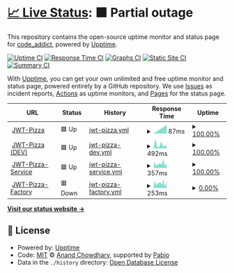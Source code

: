 # [📈 Live Status](https://https://pizza-status.evankchase.click/): <!--live status--> **🟧 Partial outage**

This repository contains the open-source uptime monitor and status page for [code_addict](https://https://pizza-status.evankchase.click/), powered by [Upptime](https://github.com/upptime/upptime).

[![Uptime CI](https://github.com/EthanSuperior/jwt-pizza-status/workflows/Uptime%20CI/badge.svg)](https://github.com/EthanSuperior/jwt-pizza-status/actions?query=workflow%3A%22Uptime+CI%22)
[![Response Time CI](https://github.com/EthanSuperior/jwt-pizza-status/workflows/Response%20Time%20CI/badge.svg)](https://github.com/EthanSuperior/jwt-pizza-status/actions?query=workflow%3A%22Response+Time+CI%22)
[![Graphs CI](https://github.com/EthanSuperior/jwt-pizza-status/workflows/Graphs%20CI/badge.svg)](https://github.com/EthanSuperior/jwt-pizza-status/actions?query=workflow%3A%22Graphs+CI%22)
[![Static Site CI](https://github.com/EthanSuperior/jwt-pizza-status/workflows/Static%20Site%20CI/badge.svg)](https://github.com/EthanSuperior/jwt-pizza-status/actions?query=workflow%3A%22Static+Site+CI%22)
[![Summary CI](https://github.com/EthanSuperior/jwt-pizza-status/workflows/Summary%20CI/badge.svg)](https://github.com/EthanSuperior/jwt-pizza-status/actions?query=workflow%3A%22Summary+CI%22)

With [Upptime](https://upptime.js.org), you can get your own unlimited and free uptime monitor and status page, powered entirely by a GitHub repository. We use [Issues](https://github.com/EthanSuperior/jwt-pizza-status/issues) as incident reports, [Actions](https://github.com/EthanSuperior/jwt-pizza-status/actions) as uptime monitors, and [Pages](https://https://pizza-status.evankchase.click/) for the status page.

<!--start: status pages-->
<!-- This summary is generated by Upptime (https://github.com/upptime/upptime) -->
<!-- Do not edit this manually, your changes will be overwritten -->
<!-- prettier-ignore -->
| URL | Status | History | Response Time | Uptime |
| --- | ------ | ------- | ------------- | ------ |
| <img alt="" src="https://icons.duckduckgo.com/ip3/pizza.evankchase.click.ico" height="13"> [JWT-Pizza](https://pizza.evankchase.click/) | 🟩 Up | [jwt-pizza.yml](https://github.com/EthanSuperior/jwt-pizza-status/commits/HEAD/history/jwt-pizza.yml) | <details><summary><img alt="Response time graph" src="./graphs/jwt-pizza/response-time-week.png" height="20"> 87ms</summary><br><a href="https://https://pizza-status.evankchase.click//history/jwt-pizza"><img alt="Response time 87" src="https://img.shields.io/endpoint?url=https%3A%2F%2Fraw.githubusercontent.com%2FEthanSuperior%2Fjwt-pizza-status%2FHEAD%2Fapi%2Fjwt-pizza%2Fresponse-time.json"></a><br><a href="https://https://pizza-status.evankchase.click//history/jwt-pizza"><img alt="24-hour response time 87" src="https://img.shields.io/endpoint?url=https%3A%2F%2Fraw.githubusercontent.com%2FEthanSuperior%2Fjwt-pizza-status%2FHEAD%2Fapi%2Fjwt-pizza%2Fresponse-time-day.json"></a><br><a href="https://https://pizza-status.evankchase.click//history/jwt-pizza"><img alt="7-day response time 87" src="https://img.shields.io/endpoint?url=https%3A%2F%2Fraw.githubusercontent.com%2FEthanSuperior%2Fjwt-pizza-status%2FHEAD%2Fapi%2Fjwt-pizza%2Fresponse-time-week.json"></a><br><a href="https://https://pizza-status.evankchase.click//history/jwt-pizza"><img alt="30-day response time 87" src="https://img.shields.io/endpoint?url=https%3A%2F%2Fraw.githubusercontent.com%2FEthanSuperior%2Fjwt-pizza-status%2FHEAD%2Fapi%2Fjwt-pizza%2Fresponse-time-month.json"></a><br><a href="https://https://pizza-status.evankchase.click//history/jwt-pizza"><img alt="1-year response time 87" src="https://img.shields.io/endpoint?url=https%3A%2F%2Fraw.githubusercontent.com%2FEthanSuperior%2Fjwt-pizza-status%2FHEAD%2Fapi%2Fjwt-pizza%2Fresponse-time-year.json"></a></details> | <details><summary><a href="https://https://pizza-status.evankchase.click//history/jwt-pizza">100.00%</a></summary><a href="https://https://pizza-status.evankchase.click//history/jwt-pizza"><img alt="All-time uptime 100.00%" src="https://img.shields.io/endpoint?url=https%3A%2F%2Fraw.githubusercontent.com%2FEthanSuperior%2Fjwt-pizza-status%2FHEAD%2Fapi%2Fjwt-pizza%2Fuptime.json"></a><br><a href="https://https://pizza-status.evankchase.click//history/jwt-pizza"><img alt="24-hour uptime 100.00%" src="https://img.shields.io/endpoint?url=https%3A%2F%2Fraw.githubusercontent.com%2FEthanSuperior%2Fjwt-pizza-status%2FHEAD%2Fapi%2Fjwt-pizza%2Fuptime-day.json"></a><br><a href="https://https://pizza-status.evankchase.click//history/jwt-pizza"><img alt="7-day uptime 100.00%" src="https://img.shields.io/endpoint?url=https%3A%2F%2Fraw.githubusercontent.com%2FEthanSuperior%2Fjwt-pizza-status%2FHEAD%2Fapi%2Fjwt-pizza%2Fuptime-week.json"></a><br><a href="https://https://pizza-status.evankchase.click//history/jwt-pizza"><img alt="30-day uptime 100.00%" src="https://img.shields.io/endpoint?url=https%3A%2F%2Fraw.githubusercontent.com%2FEthanSuperior%2Fjwt-pizza-status%2FHEAD%2Fapi%2Fjwt-pizza%2Fuptime-month.json"></a><br><a href="https://https://pizza-status.evankchase.click//history/jwt-pizza"><img alt="1-year uptime 100.00%" src="https://img.shields.io/endpoint?url=https%3A%2F%2Fraw.githubusercontent.com%2FEthanSuperior%2Fjwt-pizza-status%2FHEAD%2Fapi%2Fjwt-pizza%2Fuptime-year.json"></a></details>
| <img alt="" src="https://icons.duckduckgo.com/ip3/stage-pizza.evankchase.click.ico" height="13"> [JWT-Pizza (DEV)](https://stage-pizza.evankchase.click/) | 🟩 Up | [jwt-pizza-dev.yml](https://github.com/EthanSuperior/jwt-pizza-status/commits/HEAD/history/jwt-pizza-dev.yml) | <details><summary><img alt="Response time graph" src="./graphs/jwt-pizza-dev/response-time-week.png" height="20"> 492ms</summary><br><a href="https://https://pizza-status.evankchase.click//history/jwt-pizza-dev"><img alt="Response time 492" src="https://img.shields.io/endpoint?url=https%3A%2F%2Fraw.githubusercontent.com%2FEthanSuperior%2Fjwt-pizza-status%2FHEAD%2Fapi%2Fjwt-pizza-dev%2Fresponse-time.json"></a><br><a href="https://https://pizza-status.evankchase.click//history/jwt-pizza-dev"><img alt="24-hour response time 492" src="https://img.shields.io/endpoint?url=https%3A%2F%2Fraw.githubusercontent.com%2FEthanSuperior%2Fjwt-pizza-status%2FHEAD%2Fapi%2Fjwt-pizza-dev%2Fresponse-time-day.json"></a><br><a href="https://https://pizza-status.evankchase.click//history/jwt-pizza-dev"><img alt="7-day response time 492" src="https://img.shields.io/endpoint?url=https%3A%2F%2Fraw.githubusercontent.com%2FEthanSuperior%2Fjwt-pizza-status%2FHEAD%2Fapi%2Fjwt-pizza-dev%2Fresponse-time-week.json"></a><br><a href="https://https://pizza-status.evankchase.click//history/jwt-pizza-dev"><img alt="30-day response time 492" src="https://img.shields.io/endpoint?url=https%3A%2F%2Fraw.githubusercontent.com%2FEthanSuperior%2Fjwt-pizza-status%2FHEAD%2Fapi%2Fjwt-pizza-dev%2Fresponse-time-month.json"></a><br><a href="https://https://pizza-status.evankchase.click//history/jwt-pizza-dev"><img alt="1-year response time 492" src="https://img.shields.io/endpoint?url=https%3A%2F%2Fraw.githubusercontent.com%2FEthanSuperior%2Fjwt-pizza-status%2FHEAD%2Fapi%2Fjwt-pizza-dev%2Fresponse-time-year.json"></a></details> | <details><summary><a href="https://https://pizza-status.evankchase.click//history/jwt-pizza-dev">100.00%</a></summary><a href="https://https://pizza-status.evankchase.click//history/jwt-pizza-dev"><img alt="All-time uptime 100.00%" src="https://img.shields.io/endpoint?url=https%3A%2F%2Fraw.githubusercontent.com%2FEthanSuperior%2Fjwt-pizza-status%2FHEAD%2Fapi%2Fjwt-pizza-dev%2Fuptime.json"></a><br><a href="https://https://pizza-status.evankchase.click//history/jwt-pizza-dev"><img alt="24-hour uptime 100.00%" src="https://img.shields.io/endpoint?url=https%3A%2F%2Fraw.githubusercontent.com%2FEthanSuperior%2Fjwt-pizza-status%2FHEAD%2Fapi%2Fjwt-pizza-dev%2Fuptime-day.json"></a><br><a href="https://https://pizza-status.evankchase.click//history/jwt-pizza-dev"><img alt="7-day uptime 100.00%" src="https://img.shields.io/endpoint?url=https%3A%2F%2Fraw.githubusercontent.com%2FEthanSuperior%2Fjwt-pizza-status%2FHEAD%2Fapi%2Fjwt-pizza-dev%2Fuptime-week.json"></a><br><a href="https://https://pizza-status.evankchase.click//history/jwt-pizza-dev"><img alt="30-day uptime 100.00%" src="https://img.shields.io/endpoint?url=https%3A%2F%2Fraw.githubusercontent.com%2FEthanSuperior%2Fjwt-pizza-status%2FHEAD%2Fapi%2Fjwt-pizza-dev%2Fuptime-month.json"></a><br><a href="https://https://pizza-status.evankchase.click//history/jwt-pizza-dev"><img alt="1-year uptime 100.00%" src="https://img.shields.io/endpoint?url=https%3A%2F%2Fraw.githubusercontent.com%2FEthanSuperior%2Fjwt-pizza-status%2FHEAD%2Fapi%2Fjwt-pizza-dev%2Fuptime-year.json"></a></details>
| <img alt="" src="https://icons.duckduckgo.com/ip3/pizza-service.evankchase.click.ico" height="13"> [JWT-Pizza-Service](https://pizza-service.evankchase.click/) | 🟩 Up | [jwt-pizza-service.yml](https://github.com/EthanSuperior/jwt-pizza-status/commits/HEAD/history/jwt-pizza-service.yml) | <details><summary><img alt="Response time graph" src="./graphs/jwt-pizza-service/response-time-week.png" height="20"> 357ms</summary><br><a href="https://https://pizza-status.evankchase.click//history/jwt-pizza-service"><img alt="Response time 357" src="https://img.shields.io/endpoint?url=https%3A%2F%2Fraw.githubusercontent.com%2FEthanSuperior%2Fjwt-pizza-status%2FHEAD%2Fapi%2Fjwt-pizza-service%2Fresponse-time.json"></a><br><a href="https://https://pizza-status.evankchase.click//history/jwt-pizza-service"><img alt="24-hour response time 357" src="https://img.shields.io/endpoint?url=https%3A%2F%2Fraw.githubusercontent.com%2FEthanSuperior%2Fjwt-pizza-status%2FHEAD%2Fapi%2Fjwt-pizza-service%2Fresponse-time-day.json"></a><br><a href="https://https://pizza-status.evankchase.click//history/jwt-pizza-service"><img alt="7-day response time 357" src="https://img.shields.io/endpoint?url=https%3A%2F%2Fraw.githubusercontent.com%2FEthanSuperior%2Fjwt-pizza-status%2FHEAD%2Fapi%2Fjwt-pizza-service%2Fresponse-time-week.json"></a><br><a href="https://https://pizza-status.evankchase.click//history/jwt-pizza-service"><img alt="30-day response time 357" src="https://img.shields.io/endpoint?url=https%3A%2F%2Fraw.githubusercontent.com%2FEthanSuperior%2Fjwt-pizza-status%2FHEAD%2Fapi%2Fjwt-pizza-service%2Fresponse-time-month.json"></a><br><a href="https://https://pizza-status.evankchase.click//history/jwt-pizza-service"><img alt="1-year response time 357" src="https://img.shields.io/endpoint?url=https%3A%2F%2Fraw.githubusercontent.com%2FEthanSuperior%2Fjwt-pizza-status%2FHEAD%2Fapi%2Fjwt-pizza-service%2Fresponse-time-year.json"></a></details> | <details><summary><a href="https://https://pizza-status.evankchase.click//history/jwt-pizza-service">100.00%</a></summary><a href="https://https://pizza-status.evankchase.click//history/jwt-pizza-service"><img alt="All-time uptime 100.00%" src="https://img.shields.io/endpoint?url=https%3A%2F%2Fraw.githubusercontent.com%2FEthanSuperior%2Fjwt-pizza-status%2FHEAD%2Fapi%2Fjwt-pizza-service%2Fuptime.json"></a><br><a href="https://https://pizza-status.evankchase.click//history/jwt-pizza-service"><img alt="24-hour uptime 100.00%" src="https://img.shields.io/endpoint?url=https%3A%2F%2Fraw.githubusercontent.com%2FEthanSuperior%2Fjwt-pizza-status%2FHEAD%2Fapi%2Fjwt-pizza-service%2Fuptime-day.json"></a><br><a href="https://https://pizza-status.evankchase.click//history/jwt-pizza-service"><img alt="7-day uptime 100.00%" src="https://img.shields.io/endpoint?url=https%3A%2F%2Fraw.githubusercontent.com%2FEthanSuperior%2Fjwt-pizza-status%2FHEAD%2Fapi%2Fjwt-pizza-service%2Fuptime-week.json"></a><br><a href="https://https://pizza-status.evankchase.click//history/jwt-pizza-service"><img alt="30-day uptime 100.00%" src="https://img.shields.io/endpoint?url=https%3A%2F%2Fraw.githubusercontent.com%2FEthanSuperior%2Fjwt-pizza-status%2FHEAD%2Fapi%2Fjwt-pizza-service%2Fuptime-month.json"></a><br><a href="https://https://pizza-status.evankchase.click//history/jwt-pizza-service"><img alt="1-year uptime 100.00%" src="https://img.shields.io/endpoint?url=https%3A%2F%2Fraw.githubusercontent.com%2FEthanSuperior%2Fjwt-pizza-status%2FHEAD%2Fapi%2Fjwt-pizza-service%2Fuptime-year.json"></a></details>
| <img alt="" src="https://icons.duckduckgo.com/ip3/pizza-factory.cs329.click.ico" height="13"> [JWT-Pizza-Factory](https://pizza-factory.cs329.click) | 🟥 Down | [jwt-pizza-factory.yml](https://github.com/EthanSuperior/jwt-pizza-status/commits/HEAD/history/jwt-pizza-factory.yml) | <details><summary><img alt="Response time graph" src="./graphs/jwt-pizza-factory/response-time-week.png" height="20"> 253ms</summary><br><a href="https://https://pizza-status.evankchase.click//history/jwt-pizza-factory"><img alt="Response time 253" src="https://img.shields.io/endpoint?url=https%3A%2F%2Fraw.githubusercontent.com%2FEthanSuperior%2Fjwt-pizza-status%2FHEAD%2Fapi%2Fjwt-pizza-factory%2Fresponse-time.json"></a><br><a href="https://https://pizza-status.evankchase.click//history/jwt-pizza-factory"><img alt="24-hour response time 253" src="https://img.shields.io/endpoint?url=https%3A%2F%2Fraw.githubusercontent.com%2FEthanSuperior%2Fjwt-pizza-status%2FHEAD%2Fapi%2Fjwt-pizza-factory%2Fresponse-time-day.json"></a><br><a href="https://https://pizza-status.evankchase.click//history/jwt-pizza-factory"><img alt="7-day response time 253" src="https://img.shields.io/endpoint?url=https%3A%2F%2Fraw.githubusercontent.com%2FEthanSuperior%2Fjwt-pizza-status%2FHEAD%2Fapi%2Fjwt-pizza-factory%2Fresponse-time-week.json"></a><br><a href="https://https://pizza-status.evankchase.click//history/jwt-pizza-factory"><img alt="30-day response time 253" src="https://img.shields.io/endpoint?url=https%3A%2F%2Fraw.githubusercontent.com%2FEthanSuperior%2Fjwt-pizza-status%2FHEAD%2Fapi%2Fjwt-pizza-factory%2Fresponse-time-month.json"></a><br><a href="https://https://pizza-status.evankchase.click//history/jwt-pizza-factory"><img alt="1-year response time 253" src="https://img.shields.io/endpoint?url=https%3A%2F%2Fraw.githubusercontent.com%2FEthanSuperior%2Fjwt-pizza-status%2FHEAD%2Fapi%2Fjwt-pizza-factory%2Fresponse-time-year.json"></a></details> | <details><summary><a href="https://https://pizza-status.evankchase.click//history/jwt-pizza-factory">0.00%</a></summary><a href="https://https://pizza-status.evankchase.click//history/jwt-pizza-factory"><img alt="All-time uptime 0.00%" src="https://img.shields.io/endpoint?url=https%3A%2F%2Fraw.githubusercontent.com%2FEthanSuperior%2Fjwt-pizza-status%2FHEAD%2Fapi%2Fjwt-pizza-factory%2Fuptime.json"></a><br><a href="https://https://pizza-status.evankchase.click//history/jwt-pizza-factory"><img alt="24-hour uptime 0.00%" src="https://img.shields.io/endpoint?url=https%3A%2F%2Fraw.githubusercontent.com%2FEthanSuperior%2Fjwt-pizza-status%2FHEAD%2Fapi%2Fjwt-pizza-factory%2Fuptime-day.json"></a><br><a href="https://https://pizza-status.evankchase.click//history/jwt-pizza-factory"><img alt="7-day uptime 0.00%" src="https://img.shields.io/endpoint?url=https%3A%2F%2Fraw.githubusercontent.com%2FEthanSuperior%2Fjwt-pizza-status%2FHEAD%2Fapi%2Fjwt-pizza-factory%2Fuptime-week.json"></a><br><a href="https://https://pizza-status.evankchase.click//history/jwt-pizza-factory"><img alt="30-day uptime 0.00%" src="https://img.shields.io/endpoint?url=https%3A%2F%2Fraw.githubusercontent.com%2FEthanSuperior%2Fjwt-pizza-status%2FHEAD%2Fapi%2Fjwt-pizza-factory%2Fuptime-month.json"></a><br><a href="https://https://pizza-status.evankchase.click//history/jwt-pizza-factory"><img alt="1-year uptime 0.00%" src="https://img.shields.io/endpoint?url=https%3A%2F%2Fraw.githubusercontent.com%2FEthanSuperior%2Fjwt-pizza-status%2FHEAD%2Fapi%2Fjwt-pizza-factory%2Fuptime-year.json"></a></details>

<!--end: status pages-->

[**Visit our status website →**](https://https://pizza-status.evankchase.click/)

## 📄 License

- Powered by: [Upptime](https://github.com/upptime/upptime)
- Code: [MIT](./LICENSE) © [Anand Chowdhary](https://anandchowdhary.com), supported by [Pabio](https://pabio.com)
- Data in the `./history` directory: [Open Database License](https://opendatacommons.org/licenses/odbl/1-0/)

